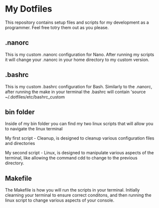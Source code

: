# My Dotfiles
This repository contains setup files and scripts for my development as a programmer. Feel free totry them out as you please.  
## .nanorc
This is my custom .nanorc configuration for Nano. After running my scripts it will change your .nanorc in your home directory to my custom version. 
## .bashrc
This is my custom .bashrc configuration for Bash. Similarly to the .nanorc, after running the make in your terminal the .bashrc will contain 'source ~/.dotfiles/etc/bashrc_custom
## bin folder
Inside of my bin folder you can find my two linux scripts that will allow you to navigate the linux terminal

My first script - Cleanup, is designed to cleanup various configuration files and directories

My second script - Linux, is designed to manipulate various aspects of the terminal, like allowing the command cdd to change to the previous directory. 

## Makefile

The Makefile is how you will run the scripts in your terminal. Initially clearning your terminal to ensure correct conditons, and then running the linux script to change various aspects of your console. 
